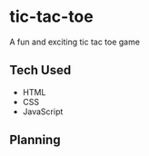 # tic-tac-toe
A fun and exciting tic tac toe game

## Tech Used

- HTML
- CSS
- JavaScript

## Planning
